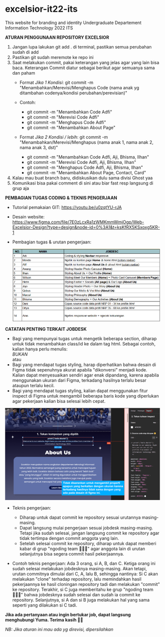 # excelsior-it22-its
This website for branding and identity Undergraduate Departement Information Technology 2022 ITS

**ATURAN PENGGUNAAN REPOSITORY EXCELSIOR**
1. Jangan lupa lakukan git add . di terminal, pastikan semua perubahan sudah di add
2. Pastikan git sudah meremote ke repo ini
3. Saat melakukan commit, pakai keterangan yang jelas agar yang lain bisa baca. Keterangan Commit diatur sebagai berikut agar semuanya sama dan paham
   * Format *Jika 1 Kondisi*: git commit -m "Menambahkan/Merevisi/Menghapus Code (nama anak yg ditambahan codenya/kondisi perubahan/perevisian)"
   * Contoh:
     * git commit -m "Menambahkan Code Adfi"
     * git commit -m "Merevisi Code Adfi"
     * git commit -m "Menghapus Code Adfi"
     * git commit -m "Menambahkan About Page"
   
   * Format *Jika 2 Kondisi / lebih*: git commit -m "Menambahkan/Merevisi/Menghapus (nama anak 1, nama anak 2, nama anak 3, dst)"
      * git commit -m "Menambahkan Code Adfi, Aji, Bhisma, Ilhan"
      * git commit -m "Merevisi Code Adfi, Aji, Bhisma, Ilhan"
      * git commit -m "Menghapus Code Adfi,  Aji, Bhisma, Ilhan"
      * git commit -m "Menambahkan About Page, Contact, Card"
4. Kalau mau buat branch baru, didiskusikan dulu sama divisi Ghost yaa
5. Komunikasi bisa pakai comment di sini atau biar fast resp langsung di grup aja

**PEMBAGIAN TUGAS CODING & TEKNIS PENGERJAAN**

* Tutorial pemakaian GIT: https://youtu.be/u0zqtYU-rJA

* Desain website: https://www.figma.com/file/7E0zLcxRa1zWMKmmWmjOgp/Web-Excelsior-Design?type=design&node-id=0%3A1&t=ksKfRX5KSxoxg5KR-1

* Pembagian tugas & urutan pengerjaan: 

  ![TUGAS!](/asset%20readme/tugas.png)

**CATATAN PENTING TERKAIT JOBDESK**
  - Bagi yang mempunyai tugas untuk mengetik beberapa section, diharap untuk tidak menambahkan class/id ke dalam tag html. Sebagai contoh, kalian hanya perlu menulis: <nav></nav> *BUKAN* <nav class="..."></nav> atau <nav id="..."></nav>
  - Bagi yang mendapat tugas styling, harap diperhatikan bahwa desain di Figma tidak sepenuhnya akurat apabila "dikonversi" menjadi kode. Kalian dapat menyesuaikan sendiri agar enak dipandang, karena apabila menggunakan ukuran dari Figma, terkadang hasilnya terlalu besar ataupun terlalu kecil.
  - Bagi yang mendapat tugas styling, kalian dapat menggunakan fitur inspect di Figma untuk mengambil beberapa baris kode yang diperlukan agar pekerjaan kalian bisa selesai lebih cepat.

  ![FIGMA!](/asset%20readme/figma.png)

* Teknis pengerjaan: 
  - Diharap untuk dapat commit ke repository sesuai urutannya masing-masing.
  - Dapat langsung mulai pengerjaan sesuai jobdesk masing-masing. Tetapi jika sudah selesai, jangan langsung commit ke repository agar tidak tertimpa dengan commit anggota yang lain.
  - Setelah selesai commit ke repository, diharap untuk dapat memberi kabar di grup "ngoding team 👨🏻‍💻" agar anggota lain di urutan selanjutnya bisa segera commit hasil pekerjaannya.

* Contoh teknis pengerjaan:
  Ada 3 orang, si A, B, dan C. Ketiga orang ini sudah selesai melakukan jobdesknya masing-masing. Akan tetapi, urutan commitnya dimulai dari C, A, lalu B, sehingga nantinya: Si C akan melakukan "clone" terhadap repository, lalu memindahkan hasil pekerjaannya ke hasil cloningan repository tadi dan melakukan "commit" ke repository. Terakhir, si C juga memberitahu ke grup "ngoding team 👨🏻‍💻" bahwa jobdesknya sudah selesai dan sudah ia commit ke repository. Selanjutnya, si A dan si B juga melakukan hal yang sama seperti yang dilakukan si C tadi.

**Jika ada pertanyaan atau ingin bertukar job, dapat langsung menghubungi Yuma. Terima kasih 🙏🏻**

*NB: Jika aturan ini mau ada yg direvisi, dipersilahkan*